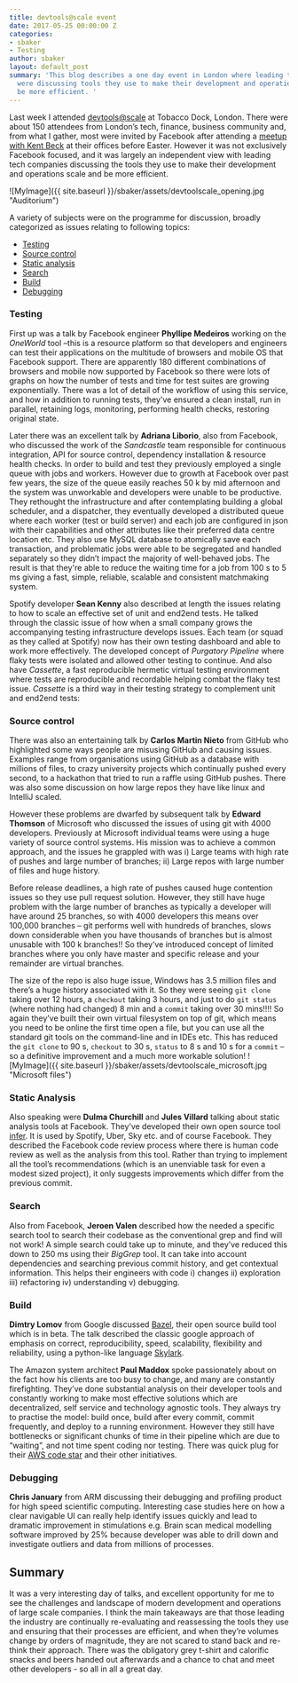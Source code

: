 ```yaml
---
title: devtools@scale event
date: 2017-05-25 00:00:00 Z
categories:
- sbaker
- Testing
author: sbaker
layout: default_post
summary: 'This blog describes a one day event in London where leading tech companies
  were discussing tools they use to make their development and operations scale and
  be more efficient. '
---
```


Last week I attended [devtools@scale](https://devtoolsatscale2017.splashthat.com/) at Tobacco Dock, London.  There were about 150 attendees from London’s tech, finance, business community and, from what I gather, most were invited by Facebook after attending a [meetup with Kent Beck](https://buildingproductswithkentbeck.splashthat.com/?gz=3a966da4f2703154b8b594dbe7e61ef6)
at their offices before Easter.  However it was not exclusively Facebook focused, and it was largely an independent view with leading tech companies discussing the tools they use to make their development and operations scale and be more efficient.

![MyImage]({{ site.baseurl }}/sbaker/assets/devtoolscale_opening.jpg "Auditorium")

A variety of subjects were on the programme for discussion, broadly categorized as issues relating to following topics:

-	[Testing](#testing)
-	[Source control](#source-control)
-	[Static analysis](#static-analysis)
-	[Search](#search)
-	[Build](#build)
-	[Debugging](#debugging)


### Testing
First up was a talk by Facebook engineer **Phyllipe Medeiros** working on the _OneWorld_ tool –this is a resource platform so that developers and engineers can test their applications on the multitude of browsers and mobile OS that Facebook support.  There are apparently 180 different combinations of browsers and mobile now supported by Facebook so there were lots of graphs on how the number of tests and time for test suites are growing exponentially.  There was a lot of detail of the workflow of using this service, and how in addition to running tests, they've ensured a clean install, run in parallel, retaining logs, monitoring, performing health checks, restoring original state.

Later there was an excellent talk by **Adriana Liborio**, also from Facebook, who discussed the work of the _Sandcastle_ team responsible for continuous integration, API for source control, dependency installation & resource health checks.   In order to build and test they previously employed a single queue with jobs and workers. However due to growth at Facebook over past few years, the size of the queue easily reaches 50 k by mid afternoon and the system was unworkable and developers were unable to be productive.   They rethought the infrastructure and after contemplating building a global scheduler, and a dispatcher, they eventually developed a distributed queue where each worker (test or build server) and each job are configured in json with their capabilities and other attributes like their preferred data centre location etc.  They also use MySQL database to atomically save each transaction, and problematic jobs were able to be segregated and handled separately so they didn’t impact the majority of well-behaved jobs.   The result is that they're able to reduce the waiting time for a job from 100 s to 5 ms giving a fast, simple, reliable, scalable and consistent matchmaking system.

Spotify developer **Sean Kenny** also described at length the issues relating to how to scale an effective set of unit and end2end tests.  He talked through the classic issue of how when a small company grows the accompanying testing infrastructure develops issues.  Each team (or squad as they called at Spotify) now has their own testing dashboard and able to work more effectively.  The developed concept of _Purgatory Pipeline_ where flaky tests were isolated and allowed other testing to continue. And also have _Cassette_, a fast reproducible hermetic virtual testing environment where tests are reproducible and recordable helping combat the flaky test issue.  _Cassette_ is a third way in their testing strategy to complement unit and end2end tests:

### Source control
There was also an entertaining talk by **Carlos Martin Nieto** from GitHub who highlighted some ways people are misusing GitHub and causing issues.  Examples range from organisations using GitHub as a database with millions of files, to crazy university projects which continually pushed every second,  to a hackathon that tried to run a raffle using GitHub pushes.   There was also some discussion on how large repos they have like linux and IntelliJ scaled. 

However these problems are dwarfed by subsequent talk by **Edward Thomson** of Microsoft who discussed the issues of using git with 4000 developers.   Previously at Microsoft individual teams were using a huge variety of source control systems.    His mission was to achieve a common approach, and the issues he grappled with was i) Large teams with high rate of pushes and large number of branches; ii) Large repos with large number of files and huge history.

Before release deadlines, a high rate of pushes caused huge contention issues so they use pull request solution.   However, they still have huge problem with the large number of branches as typically a developer will have around 25 branches, so with 4000 developers this means over 100,000 branches – git performs well with hundreds of branches, slows down considerable when you have thousands of branches but is almost unusable with 100 k branches!!  So they’ve introduced concept of limited branches where you only have master and specific release and your remainder are virtual branches.

The size of the repo is also huge issue, Windows has 3.5 million files and there’s a huge history associated with it.   So they were seeing `git clone` taking over 12 hours, a `checkout` taking 3 hours, and just to do `git status` (where nothing had changed) 8 min and a `commit` taking over 30 mins!!!!    So again they’ve built their own virtual filesystem on top of git, which means you need to be online the first time open a file, but you can use all the standard git tools on the command-line and in IDEs etc.  This has reduced the `git clone` to 90 s, `checkout` to 30 s, `status` to 8 s and 10 s for a `commit` – so a definitive improvement and a much more workable solution!
![MyImage]({{ site.baseurl }}/sbaker/assets/devtoolscale_microsoft.jpg "Microsoft files")

### Static Analysis
Also speaking were **Dulma Churchill** and **Jules Villard** talking about static analysis tools at  Facebook. They’ve developed their own open source tool [infer](http://fbinfer.com/).   It is used by Spotify, Uber, Sky etc. and of course Facebook.  They described the Facebook code review process where there is human code review as well as the analysis from this tool. Rather than trying to implement all the tool’s recommendations (which is an unenviable task for even a modest sized project), it only suggests improvements which differ from the previous commit.

### Search 
Also from Facebook, **Jeroen Valen** described how the needed a specific search tool to search their codebase as the conventional grep and find will not work!  A simple search could take up to minute, and they’ve reduced this down to 250 ms using their _BigGrep_ tool.  It can take into account dependencies and searching previous commit history, and get contextual information.   This helps their engineers with code i) changes ii) exploration iii) refactoring iv) understanding v) debugging.

### Build  
**Dimtry Lomov** from Google discussed [Bazel](https://bazel.build/), their open source build tool which is in beta.  The talk described the classic google approach of emphasis on correct, reproducibility, speed, scalability, flexibility and reliability, using a python-like language [Skylark](https://bazel.build/versions/master/docs/skylark/index.html). 

The Amazon system architect **Paul Maddox** spoke passionately about on the fact how his clients are too busy to change, and many are constantly firefighting.   They’ve done substantial analysis on their developer tools and constantly working to make most effective solutions which are decentralized, self service and technology agnostic tools.  They always try to practise the model: build once,  build after every commit, commit frequently, and deploy to a running environment.   However they still have bottlenecks or significant chunks of time in their pipeline which are due to “waiting”, and not time spent coding nor testing.  There was quick plug for their [AWS code star](http://docs.aws.amazon.com/codestar/latest/userguide/welcome.html) and their other initiatives.

### Debugging
**Chris January** from ARM discussing their debugging and profiling product for high speed scientific computing.   Interesting case studies here on how a clear navigable UI can really help identify issues quickly and lead to dramatic improvement in stimulations e.g. Brain scan medical modelling software improved by 25% because developer was able to drill down and investigate outliers and data from millions of processes.

## Summary
It was a very interesting day of talks, and excellent opportunity for me to see the challenges and landscape of modern development and operations of large scale companies.   I think the main takeaways are that those leading the industry are continually re-evaluating and reassessing the tools they use and ensuring that their processes are efficient, and when they’re volumes change by orders of magnitude, they are not scared to stand back and re-think their approach.     There was the obligatory grey t-shirt and calorific snacks and beers handed out afterwards and a chance to chat and meet other developers -  so all in all a great day.


